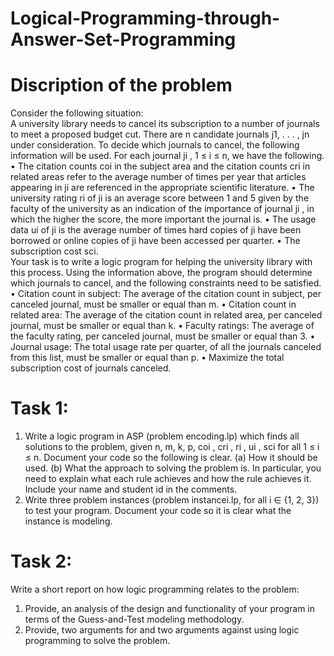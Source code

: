 # Logical-Programming-through-Answer-Set-Programming
# Discription of the problem
Consider the following situation:<br>
A university library needs to cancel its subscription to a number of journals
to meet a proposed budget cut. There are n candidate journals j1, . . . , jn under
consideration. To decide which journals to cancel, the following information will
be used. For each journal ji
, 1 ≤ i ≤ n, we have the following.
• The citation counts coi
in the subject area and the citation counts cri
in
related areas refer to the average number of times per year that articles
appearing in ji are referenced in the appropriate scientific literature.
• The university rating ri of ji
is an average score between 1 and 5 given by
the faculty of the university as an indication of the importance of journal ji
,
in which the higher the score, the more important the journal is.
• The usage data ui of ji
is the average number of times hard copies of ji
have been borrowed or online copies of ji have been accessed per quarter.
• The subscription cost sci.<br>
Your task is to write a logic program for helping the university library with this process.
Using the information above, the program should determine which journals to cancel, and
the following constraints need to be satisfied.<br>
• Citation count in subject: The average of the citation count in subject, per canceled
journal, must be smaller or equal than m.
• Citation count in related area: The average of the citation count in related area, per
canceled journal, must be smaller or equal than k.
• Faculty ratings: The average of the faculty rating, per canceled journal, must be
smaller or equal than 3.
• Journal usage: The total usage rate per quarter, of all the journals canceled from this
list, must be smaller or equal than p.
• Maximize the total subscription cost of journals canceled.
# Task 1:
1. Write a logic program in ASP (problem encoding.lp) which finds all solutions to the
problem, given n, m, k, p, coi
, cri
, ri
, ui
, sci
for all 1 ≤ i ≤ n. Document your code so
the following is clear.
(a) How it should be used.
(b) What the approach to solving the problem is. In particular, you need to explain
what each rule achieves and how the rule achieves it.
Include your name and student id in the comments.
2. Write three problem instances (problem instancei.lp, for all i ∈ {1, 2, 3}) to test your
program. Document your code so it is clear what the instance is modeling.
# Task 2:
Write a short report on how logic programming relates to the problem:
1. Provide, an analysis of the design and functionality of your program
in terms of the Guess-and-Test modeling methodology.
2. Provide, two arguments for and two arguments against using logic
programming to solve the problem.

